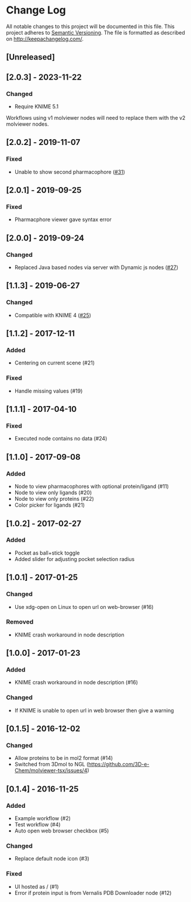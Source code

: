 # Change Log
All notable changes to this project will be documented in this file.
This project adheres to [Semantic Versioning](http://semver.org/).
The file is formatted as described on http://keepachangelog.com/.

## [Unreleased]

## [2.0.3] - 2023-11-22

### Changed

- Require KNIME 5.1

Workflows using v1 molviewer nodes will need to replace them with the v2 molviewer nodes.

## [2.0.2] - 2019-11-07

### Fixed

- Unable to show second pharmacophore ([#31](https://github.com/3D-e-Chem/knime-molviewer/issues/31))

## [2.0.1] - 2019-09-25

### Fixed

- Pharmacphore viewer gave syntax error

## [2.0.0] - 2019-09-24

### Changed

- Replaced Java based nodes via server with Dynamic js nodes ([#27](https://github.com/3D-e-Chem/knime-molviewer/issues/27))

## [1.1.3] - 2019-06-27

### Changed

- Compatible with KNIME 4 ([#25](https://github.com/3D-e-Chem/knime-molviewer/issues/25))

## [1.1.2] - 2017-12-11

### Added

- Centering on current scene (#21)

### Fixed

- Handle missing values (#19)

## [1.1.1] - 2017-04-10

### Fixed

- Executed node contains no data (#24)

## [1.1.0] - 2017-09-08

### Added

- Node to view pharmacophores with optional protein/ligand (#11)
- Node to view only ligands (#20)
- Node to view only proteins (#22)
- Color picker for ligands (#21)

## [1.0.2] - 2017-02-27

### Added

- Pocket as ball+stick toggle
- Added slider for adjusting pocket selection radius

## [1.0.1] - 2017-01-25

### Changed

* Use xdg-open on Linux to open url on web-browser (#16)

### Removed

* KNIME crash workaround in node description

## [1.0.0] - 2017-01-23

### Added

* KNIME crash workaround in node description (#16)

### Changed

* If KNIME is unable to open url in web browser then give a warning

## [0.1.5] - 2016-12-02

### Changed

* Allow proteins to be in mol2 format (#14)
* Switched from 3Dmol to NGL (https://github.com/3D-e-Chem/molviewer-tsx/issues/4)

## [0.1.4] - 2016-11-25

### Added

* Example workflow (#2)
* Test workflow (#4)
* Auto open web browser checkbox (#5)

### Changed

* Replace default node icon (#3)

### Fixed

* UI hosted as / (#1)
* Error if protein input is from Vernalis PDB Downloader node (#12) 
